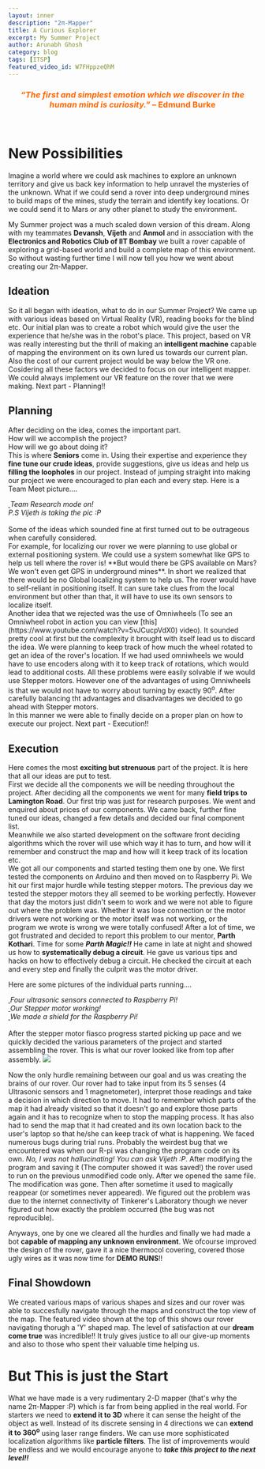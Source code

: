 ```yaml
---
layout: inner
description: "2π-Mapper"
title: A Curious Explorer
excerpt: My Summer Project
author: Arunabh Ghosh
category: blog
tags: [ITSP]
featured_video_id: W7FHppzeQhM 
---
```


<h3 style="text-align: center;">
	<span style="color: #ff6600;">
		<em>“The first and simplest emotion which we discover in the human mind is curiosity.&#8221; </em>&#8211; Edmund Burke 
		<strong></strong>
		<em></em>
	</span>
</h3>
<br/>

New Possibilities
=================
Imagine a world where we could ask machines to explore an unknown territory and give us back key information to help unravel the mysteries of the unknown. What if we could send a rover into deep underground mines to build maps of the mines, study the terrain and identify key locations. Or we could send it to Mars or any other planet to study the environment.

My Summer project was a much scaled down version of this dream. Along with my teammates **Devansh**, **Vijeth** and **Anmol** and in association with the **Electronics and Robotics Club of IIT Bombay** we built a rover capable of exploring a grid-based world and build a complete map of this environment. So without wasting further time I will now tell you how we went about creating our 2π-Mapper.

Ideation
--------
So it all began with ideation, what to do in our Summer Project? We came up with various ideas based on Virtual Reality (VR), reading books for the blind etc. Our initial plan was to create a robot which would give the user the experience that he/she was in the robot's place. This project, based on VR was really interesting but the thrill of making an **intelligent machine** capable of mapping the environment on its own lured us towards our current plan. Also the cost of our current project would be way below the VR one. Cosidering all these factors we decided to focus on our intelligent mapper. We could always implement our VR feature on the rover that we were making. Next part - Planning!!

Planning
--------
After deciding on the idea, comes the important part.<br/>
How will we accomplish the project? <br/>
How will we go about doing it? <br/>
This is where **Seniors** come in. Using their expertise and experience they **fine tune our crude ideas**, provide suggestions, give us ideas and help us **filling the loopholes** in our project. Instead of jumping straight into making our project we were encouraged to plan each and every step. 
Here is a Team Meet picture....
<div class="row">
    <div class="col-md-12 portfolio-item">
        <a href="assets/2pi-mapper/image_1.jpg">
            <img class="img-responsive" src="assets/2pi-mapper/image_5.jpg" alt="">
        </a>
        <em>Team Research mode on!<br/>P.S Vijeth is taking the pic :P</em>
    </div>
</div> 
<br/>
Some of the ideas which sounded fine at first turned out to be outrageous when carefully considered. <br/> 
For example, for localizing our rover we were planning to use global or external positioning system. We could use a system somewhat like GPS to help us tell where the rover is! **But would there be GPS available on Mars? We won't even get GPS in underground mines**. In short we realized that there would be no Global localizing system to help us. The rover would have to self-reliant in positioning itself. It can sure take clues from the local environment but other than that, it will have to use its own sensors to localize itself. <br/>
Another idea that we rejected was the use of Omniwheels (To see an Omniwheel robot in action you can view [this](https://www.youtube.com/watch?v=5vJCucpVdX0) video). It sounded pretty cool at first but the complexity it brought with itself lead us to discard the idea. We were planning to keep track of how much the wheel rotated to get an idea of the rover's location. If we had used omniwheels we would have to use encoders along with it to keep track of rotations, which would lead to additional costs. All these problems were easily solvable if we would use Stepper motors. However one of the advantages of using Omniwheels is that we would not have to worry about turning by exactly 90<sup>o</sup>. After carefully balancing tht advantages and disadvantages we decided to go ahead with Stepper motors. <br/>
In this manner we were able to finally decide on a proper plan on how to execute our project. Next part - Execution!!

Execution
---------
Here comes the most **exciting but strenuous** part of the project. It is here that all our ideas are put to test. <br/>
First we decide all the components we will be needing throughout the project. After deciding all the components we went for many **field trips to Lamington Road**. Our first trip was just for research purposes. We went and enquired about prices of our components. We came back, further fine tuned our ideas, changed a few details and decided our final component list. <br/>
Meanwhile we also started development on the software front deciding algorithms which the rover will use which way it has to turn, and how will it remember and construct the map and how will it keep track of its location etc. <br/>
We got all our components and started testing them one by one. We first tested the components on Arduino and then moved on to Raspberry Pi. We hit our first major hurdle while testing stepper motors. The previous day we tested the stepper motors they all seemed to be working perfectly. However that day the motors just didn't seem to work and we were not able to figure out where the problem was. Whether it was lose connection or the motor drivers were not working or the motor itself was not working, or the program we wrote is wrong we were totally confused! After a lot of time, we got frustrated and decided to report this problem to our mentor, **Parth Kothari**. Time for some **_Parth Magic!!_** He came in late at night and showed us how to **systematically debug a circuit**. He gave us various tips and hacks on how to effectively debug a circuit. He checked the circuit at each and every step and finally the culprit was the motor driver.

Here are some pictures of the individual parts running....
<div class="row">
    <div class="col-md-4 portfolio-item">
        <a href="assets/2pi-mapper/image_1.jpg">
            <img class="img-responsive" src="assets/2pi-mapper/image_1.jpg" alt="">
        </a>
        <em>Four ultrasonic sensors connected to Raspberry Pi!</em>
    </div>
    <div class="col-md-4 portfolio-item">
        <a href="assets/2pi-mapper/image_2.jpg">
            <img class="img-responsive" src="assets/2pi-mapper/image_2.jpg" alt="">
        </a>
        <em>Our Stepper motor working!</em>
    </div>
    <div class="col-md-4 portfolio-item">
        <a href="assets/2pi-mapper/image_3.jpg">
            <img class="img-responsive" src="assets/2pi-mapper/image_3.jpg" alt="">
        </a>
        <em>We made a shield for the Raspberry Pi!</em>
    </div>
</div> 
<br/>
After the stepper motor fiasco progress started picking up pace and we quickly decided the various parameters of the project and started assembling the rover. This is what our rover looked like from top after assembly.
<img src="assets/2pi-mapper/image_0.jpg" class="img-responsive" ><br/>

Now the only hurdle remaining between our goal and us was creating the brains of our rover. Our rover had to take input from its 5 senses (4 Ultrasonic sensors and 1 magnetometer), interpret those readings and take a decision in which direction to move. It had to remember which parts of the map it had already visited so that it doesn't go and explore those parts again and it has to recognize when to stop the mapping process. It has also had to send the map that it had created and its own location back to the user's laptop so that he/she can keep track of what is happening. We faced numerous bugs during trial runs. Probably the weirdest bug that we encountered was when our R-pi was changing the program code on its own. _No, I was not hallucinating! You can ask Vijeth :P_. After modifying the program and saving it (The computer showed it was saved!) the rover used to run on the previous unmodified code only. After we opened the same file. The modification was gone. Then after sometime it used to magically reappear (or sometimes never appeared). We figured out the problem was due to the internet connectivity of Tinkerer's Laboratory though we never figured out how exactly the problem occurred (the bug was not reproducible).

Anyways, one by one we cleared all the hurdles and finally we had made a bot **capable of mapping any unknown environment**. We ofcourse improved the design of the rover, gave it a nice thermocol covering, covered those ugly wires as it was now time for **DEMO RUNS**!!

Final Showdown
--------------
We created various maps of various shapes and sizes and our rover was able to succesfully navigate through the maps and construct the top view of the map. The featured video shown at the top of this shows our rover navigating thorugh a 'Y' shaped map. The level of satisfaction at our **dream come true** was incredible!! It truly gives justice to all our give-up moments and also to those who spent their valuable time helping us.

But This is just the Start
==========================
What we have made is a very rudimentary 2-D mapper (that's why the name 2π-Mapper :P) which is far from being applied in the real world. For starters we need to **extend it to 3D** where it can sense the height of the object as well. Instead of its discrete sensing in 4 directions we can **extend it to 360<sup>o</sup>** using laser range finders. We can use more sophisticated localization algorithms like **particle filters**. The list of improvements would be endless and we would encourage anyone to **_take this project to the next level!!_**
